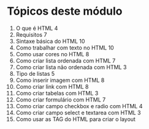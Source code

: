 # Tópicos deste módulo

01. O que é HTML	 4
02.  Requisitos	 7
03. Sintaxe básica do HTML	 10
04. Como trabalhar com texto no HTML	 10
05. Como usar cores no HTML	 8
06. Como criar lista ordenada com HTML	 7
07. Como criar lista não ordenada com HTML	 3
08. Tipo de listas	 5
09. Como inserir imagem com HTML	 8
10. Como criar link com HTML	 8
11. Como criar tabelas com HTML	 3
12. Como criar formulário com HTML	 7
13. Como criar campo checkbox e radio com HTML	 4
14. Como criar campo select e textarea com HTML	 3
15. Como usar as TAG do HTML para criar o layout

